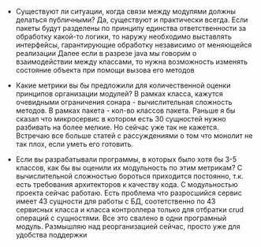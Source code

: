 
- Существуют ли ситуации, когда связи между модулями должны делаться публичными?
Да, существуют и практически всегда. Если пакеты будут разделены по принципу единства ответственности за обработку какой-то логики, то наружу необходимо выставлять интерфейсы, гарантирующие обработку независимо от меняющейся реализации
Далее если в разрезе java мы говорим о взаимодействии между классами, то нужна возможность изменять состояние объекта при помощи вызова его методов

- Какие метрики вы бы предложили для количественной оценки принципов организации модулей?
В рамках класса, кажутся очевидными ограничения сонара - вычислительная сложность методов. 
В рамках пакета - кол-во классов пакета. Раньше я бы сказал что микросервис в котором есть 30 сущностей нужно разбивать на более мелкие. Но сейчас уже так не кажется. Встречаю все больше статей с рассуждениями о том что монолит не так плох, если уметь его готовить.

- Если вы разрабатывали программы, в которых было хотя бы 3-5 классов, как бы вы оценили их модульность по этим метрикам?
С вычислительной сложностью бороться приходится постоянно, т.к. есть требования архитекторов к качеству кода.
С модульностью проекта сейчас работаю. Есть проблема что разросшийся сервис имеет 43 сущности для работы с БД, соотетственно по 43 сервисных класса и класса контроллера только для отбратки crud операций с сущностями. Все это свалено в одни програмный модуль.
Размышляю над реорганизацией сейчас, просто уже для удобства поддержки 

